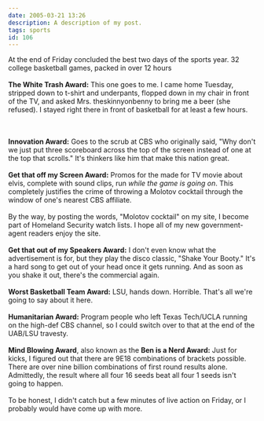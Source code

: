 ```yaml
---
date: 2005-03-21 13:26
description: A description of my post.
tags: sports
id: 106
---
```

At the end of Friday concluded the best two days of the sports year.  32 college basketball games, packed in over 12 hours<br />
<br />
<b>The White Trash Award:</b>  This one goes to me.  I came home Tuesday, stripped down to t-shirt and underpants, flopped down in my chair in front of the TV, and asked Mrs. theskinnyonbenny to bring me a beer (she refused).  I stayed right there in front of basketball for at least a few hours.
<!--more--><br /><br /><b>Innovation Award:</b>  Goes to the scrub at CBS who originally said, "Why don't we just put three scoreboard across the top of the screen instead of one at the top that scrolls."  It's thinkers like him that make this nation great.<br />
<br />
<b>Get that off my Screen Award:</b>  Promos for the made for TV movie about elvis, complete with sound clips, run <i>while the game is going on</i>.  This completely justifies the crime of throwing a Molotov cocktail through the window of one's nearest CBS affiliate.<br />
<br />
By the way, by posting the words, "Molotov cocktail" on my site, I become part of Homeland Security watch lists.  I hope all of my new government-agent readers enjoy the site.<br />
<br />
<b>Get that out of my Speakers Award:</b>  I don't even know what the advertisement is for, but they play the disco classic, "Shake Your Booty."  It's a hard song to get out of your head once it gets running.  And as soon as you shake it out, there's the commercial again.<br />
<br />
<b>Worst Basketball Team Award:</b>  LSU, hands down.  Horrible.  That's all we're going to say about it here.<br />
<br />
<b>Humanitarian Award:</b>  Program people who left Texas Tech/UCLA running on the high-def CBS channel, so I could switch over to that at the end of the UAB/LSU travesty.<br />
<br />
<b>Mind Blowing Award</b>, also known as the <b>Ben is a Nerd Award:</b>  Just for kicks, I figured out that there are 9E18 combinations of brackets possible.  There are over nine billion combinations of first round results alone.  Admittedly, the result where all four 16 seeds beat all four 1 seeds isn't going to happen.<br />
<br />
To be honest, I didn't catch but a few minutes of live action on Friday, or I probably would have come up with more.  
